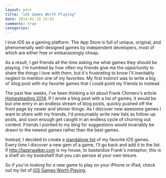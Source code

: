 ```yaml
---
layout: post
title: "iOS Games Worth Playing"
date: 2014-01-19 15:03
comments: true
categories:
---
```


I love iOS as a gaming platform. The App Store is full of unique, original, and phenomenally well-designed games by independent developers, most of which are either free or embarassingly cheap.

As a result, I get friends all the time asking me what games they should be playing. I'm humbled by how often my friends give me the opportunity to share the things I love with them, but it's frustrating to know I'll inevitably neglect to mention one of my favorites. My first instinct was to write a big ol' blog post with my favorite games that I could point my friends to instead.

The past few weeks, I've been thinking a lot about Frank Chimero's article [Homesteading 2014](http://frankchimero.com/blog/2013/12/homesteading-2014/). If I wrote a blog post with a list of games, it would be but one entry in an endless stream of blog posts, quickly pushed off the front page by newer and shinier things. As I discover new awesome games I want to share with my friends, I'd presumably write new lists as follow-up posts, and soon enough get caught in an endless cycle of churning out content. Friends I pointed to my blog for suggestions would invariably be drawn to the newest games rather than the best games.

Instead, I decided to create a [standalone list](http://lazerwalker.com/ios-games-list) of my favorite iOS games. Every time I discover a new gem of a game, I'll go back and add it to the list. If http://lazerwalker.com is my house, to bastardize Frank's metaphor, this is a shelf on my bookshelf that you can peruse at your own leisure.

So if you're looking for a new game to play on your iPhone or iPad, check out my list of [iOS Games Worth Playing](http://lazerwalker.com/ios-games-list/).